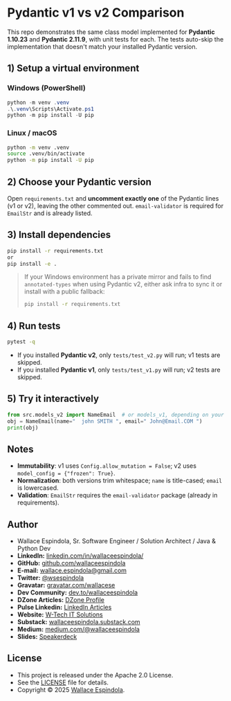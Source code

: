 # Pydantic v1 vs v2 Comparison

This repo demonstrates the same class model implemented for **Pydantic 1.10.23** and **Pydantic 2.11.9**, with unit tests for each. The tests auto-skip the implementation that doesn't match your installed Pydantic version.

## 1) Setup a virtual environment

### Windows (PowerShell)
```powershell
python -m venv .venv
.\.venv\Scripts\Activate.ps1
python -m pip install -U pip
```

### Linux / macOS
```bash
python -m venv .venv
source .venv/bin/activate
python -m pip install -U pip
```

## 2) Choose your Pydantic version
Open `requirements.txt` and **uncomment exactly one** of the Pydantic lines (v1 or v2), leaving the other commented out. `email-validator` is required for `EmailStr` and is already listed.

## 3) Install dependencies
```bash
pip install -r requirements.txt
or
pip install -e .
```

> If your Windows environment has a private mirror and fails to find `annotated-types` when using Pydantic v2, either ask infra to sync it or install with a public fallback:
>
> ```bash
> pip install -r requirements.txt
> ```

## 4) Run tests
```bash
pytest -q
```

- If you installed **Pydantic v2**, only `tests/test_v2.py` will run; v1 tests are skipped.
- If you installed **Pydantic v1**, only `tests/test_v1.py` will run; v2 tests are skipped.

## 5) Try it interactively
```python
from src.models_v2 import NameEmail  # or models_v1, depending on your installed version
obj = NameEmail(name="  john SMITH ", email=" John@Email.COM ")
print(obj)
```

## Notes
- **Immutability**: v1 uses `Config.allow_mutation = False`; v2 uses `model_config = {"frozen": True}`.
- **Normalization**: both versions trim whitespace; `name` is title-cased; `email` is lowercased.
- **Validation**: `EmailStr` requires the `email-validator` package (already in requirements).

## Author

- Wallace Espindola, Sr. Software Engineer / Solution Architect / Java & Python Dev
- **LinkedIn:** [linkedin.com/in/wallaceespindola/](https://www.linkedin.com/in/wallaceespindola/)
- **GitHub:** [github.com/wallaceespindola](https://github.com/wallaceespindola)
- **E-mail:** [wallace.espindola@gmail.com](mailto:wallace.espindola@gmail.com)
- **Twitter:** [@wsespindola](https://twitter.com/wsespindola)
- **Gravatar:** [gravatar.com/wallacese](https://gravatar.com/wallacese)
- **Dev Community:** [dev.to/wallaceespindola](https://dev.to/wallaceespindola)
- **DZone Articles:** [DZone Profile](https://dzone.com/users/1254611/wallacese.html)
- **Pulse Linkedin:** [LinkedIn Articles](https://www.linkedin.com/in/wallaceespindola/recent-activity/articles/)
- **Website:** [W-Tech IT Solutions](https://www.wtechitsolutions.com/)
- **Substack:** [wallaceespindola.substack.com](https://wallaceespindola.substack.com/)
- **Medium:** [medium.com/@wallaceespindola](https://medium.com/@wallaceespindola) 
- **Slides:** [Speakerdeck](https://speakerdeck.com/wallacese)

## License

- This project is released under the Apache 2.0 License.
- See the [LICENSE](LICENSE) file for details.
- Copyright © 2025 [Wallace Espindola](https://github.com/wallaceespindola/).
